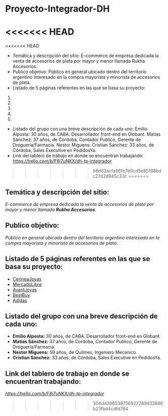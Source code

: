 # Proyecto-Integrador-DH
<<<<<<< HEAD
=======

<<<<<<< HEAD
- Temática y descripción del sitio: E-commerce de empresa dedicada la venta de accesorios de plata por mayor y menor llamada Rukha Accesorios.
- Publico objetivo: Público en general ubicado dentro del territorio argentino interesado en la compra mayorista y minorista de accesorios de plata.
- Listado de 5 páginas referentes en las que se basa su proyecto:
 1.
 2.
 3.
 4.
 5.
- Listado del grupo con una breve descripción de cada uno:
  Emilio Alposta: 30 años, de CABA. Desarrollador front-end en Globant.
  Matías Sánchez: 37 años, de Cordoba, Contador Publico, Gerente de Drogueria/Farmacia.
  Nestor Miguens:
  Cristian Sánchez: 33 años, de Córdoba, Sales Executive en PedidosYa.
- Link del tablero de trabajo en donde se encuentran trabajando: https://trello.com/b/F8j7uNKX/dh-tp-integrador
>>>>>>> b8d63acfa66fe7b0cd5e85198bdc27d2d945c33c
=======
## Temática y descripción del sitio:
_E-commerce de empresa dedicada la venta de accesorios de plata por mayor y menor llamada **Rukha Accesorios**._

## Publico objetivo:
_Público en general ubicado dentro del territorio argentino interesado en la compra mayorista y minorista de accesorios de plata._

## Listado de 5 páginas referentes en las que se basa su proyecto:
* [CerineaJoyas](https://www.cerineajoyas.com/)
* [MercadoLibre](https://www.mercadolibre.com/)
* [AvantJoyas](https://avantjoyas.com/)
* [BestBuy](https://www.bestbuy.com/)
* [Adidas](https://www.adidas.com.ar/)

## Listado del grupo con una breve descripción de cada uno:
* **Emilio Alposta:** 30 años, de CABA. Desarrollador front-end en Globant.
* **Matías Sánchez:** 37 años, de Cordoba, Contador Publico, Gerente de Drogueria/Farmacia.
* **Nestor Miguens:** 59 años, de Quilmes, Ingeniero Mecanico.
* **Cristian Sánchez:** 33 años, de Córdoba, Sales Executive en PedidosYa.

## Link del tablero de trabajo en donde se encuentran trabajando:
_https://trello.com/b/F8j7uNKX/dh-tp-integrador_
>>>>>>> 304d4396539756927289d33886b23fbd4cdfd784
